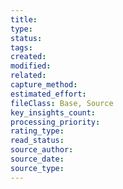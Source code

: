 ```yaml
---
title:
type:
status:
tags:
created:
modified:
related:
capture_method:
estimated_effort:
fileClass: Base, Source
key_insights_count:
processing_priority:
rating_type:
read_status:
source_author:
source_date:
source_type:
---
```


